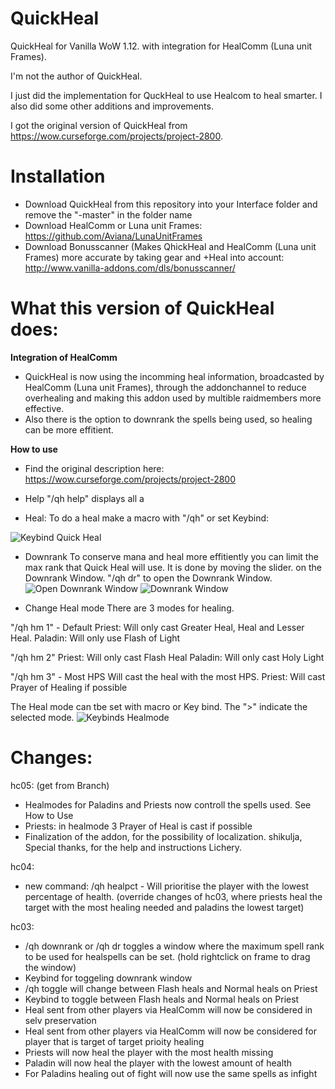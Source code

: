 # QuickHeal
QuickHeal for Vanilla WoW 1.12. with integration for HealComm (Luna unit Frames).

I'm not the author of QuickHeal.

I just did the implementation for QuckHeal to use Healcom to heal smarter.
I also did some other additions and improvements.

I got the original version of QuickHeal from https://wow.curseforge.com/projects/project-2800.

# Installation
- Download QuickHeal from this repository into your Interface folder and remove the "-master" in the folder name
- Download HealComm or Luna unit Frames: https://github.com/Aviana/LunaUnitFrames
- Download Bonusscanner (Makes QhickHeal and HealComm (Luna unit Frames) more accurate by taking gear and +Heal into account: http://www.vanilla-addons.com/dls/bonusscanner/

# What this version of QuickHeal does:

**Integration of HealComm**

- QuickHeal is now using the incomming heal information, broadcasted by HealComm (Luna unit Frames), through the addonchannel to reduce overhealing and making this addon used by multible raidmembers more effective.
- Also there is the option to downrank the spells being used, so healing can be more effitient.

**How to use**
- Find the original description here: https://wow.curseforge.com/projects/project-2800

- Help
"/qh help" displays all a

- Heal:
To do a heal make a macro with "/qh" or set Keybind:

![Keybind Quick Heal](https://www2.pic-upload.de/img/35189646/1.png)

- Downrank
To conserve mana and heal more effitiently you can limit the max rank that Quick Heal will use. It is done by moving the slider. on the Downrank Window. "/qh dr" to open the Downrank Window.
![Open Downrank Window](https://www2.pic-upload.de/img/35189791/2.png)
![Downrank Window](https://www2.pic-upload.de/img/35189979/3.png)

- Change Heal mode
There are 3 modes for healing.

"/qh hm 1" - Default
Priest: Will only cast Greater Heal, Heal and Lesser Heal.
Paladin: Will only use Flash of Light

"/qh hm 2" 
Priest: Will only cast Flash Heal
Paladin: Will only cast Holy Light
 
"/qh hm 3" - Most HPS
Will cast the heal with the most HPS.
Priest: Will cast Prayer of Healing if possible

The Heal mode can tbe set with macro or Key bind. The ">" indicate the selected mode.
![Keybinds Healmode](https://www2.pic-upload.de/img/35190067/4.png)

# Changes:

hc05: (get from Branch)
- Healmodes for Paladins and Priests now controll the spells used. See How to Use
- Priests: in healmode 3 Prayer of Heal is cast if possible
- Finalization of the addon, for the possibility of localization. shikulja, Special thanks, for the help and instructions Lichery.

hc04:
- new command: /qh healpct - Will prioritise the player with the lowest percentage of health. (override changes of hc03, where priests heal the target with the most healing needed and paladins the lowest target)


hc03:
- /qh downrank or /qh dr toggles a window where the maximum spell rank to be used for healspells can be set. (hold rightclick on frame to drag the window)
- Keybind for toggeling downrank window
- /qh toggle will change between Flash heals and Normal heals on Priest
- Keybind to toggle between Flash heals and Normal heals on Priest
- Heal sent from other players via HealComm will now be considered in selv preservation
- Heal sent from other players via HealComm will now be considered for player that is target of target prioity healing
- Priests will now heal the player with the most health missing
- Paladin will now heal the player with the lowest amount of health
- For Paladins healing out of fight will now use the same spells as infight
